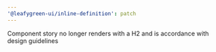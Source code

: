 ```yaml
---
'@leafygreen-ui/inline-definition': patch
---
```


Component story no longer renders with a H2 and is accordance with design guidelines
